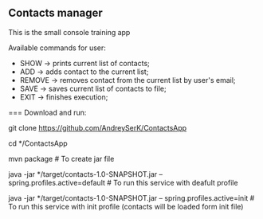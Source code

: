 ## Contacts manager
This is the small console training app

Available commands for user:

- SHOW -> prints current list of contacts;
- ADD -> adds contact to the current list;
- REMOVE -> removes contact from the current list by user's email;
- SAVE -> saves current list of contacts to file; 
- EXIT -> finishes execution;


=== Download and run:

git clone https://github.com/AndreySerK/ContactsApp

cd */ContactsApp

mvn package    # To create jar file

java -jar */target/contacts-1.0-SNAPSHOT.jar – spring.profiles.active=default    # To run this service with deafult profile

java -jar */target/contacts-1.0-SNAPSHOT.jar – spring.profiles.active=init     # To run this service with init profile (contacts will be loaded form init file)

